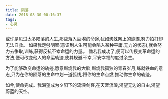 ```yaml
---
title: 陨落
date: 2018-08-30 00:16:37
tags:
- 心灵
---
```

或许是见过太多陨落的人生,那些落入尘埃的命途,犹如蜘蛛网上的蝴蝶,努力拍打却无法自救。
如果我足够明智(意识到人生可能会陷入某种平庸,无力的状态),就会努力去争取,训练,获得反抗不幸命运的力量。
倘若我成功了,便可以传授变革命运的方法,便可改变他人的命运轨迹,使其规避不幸,平安幸福的度过余生。

为了能够改变命运的轨迹,愿意燃烧我的大脑,燃烧我孤独的青春岁月,练就铁血的意志,只为在你的陨落的生命中划一道弧线,将你的生命点燃,推动你生命的轨迹。

如今,使命完成。我渴望成为夕阳下的流浪剑客,在天涯流浪,渴望无边的自由,渴望蔚蓝的天空。
